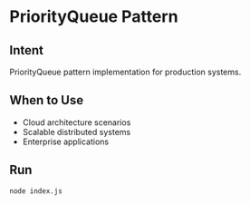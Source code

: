 # PriorityQueue Pattern

## Intent
PriorityQueue pattern implementation for production systems.

## When to Use
- Cloud architecture scenarios
- Scalable distributed systems
- Enterprise applications

## Run
```bash
node index.js
```
